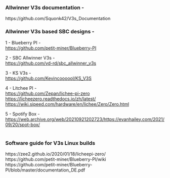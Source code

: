 <h3> Allwinner V3s documentation - </h3> 
https://github.com/Squonk42/V3s_Documentation

<br> 
<h3>Allwinner V3s based SBC designs - </h3>

1 - Blueberry PI -<br>
 https://github.com/petit-miner/Blueberry-PI

2 - SBC Allwinner V3s -<br> 
 https://github.com/vd-rd/sbc_allwinner_v3s

3 - KS V3s -<br>
 https://github.com/Kevincoooool/KS_V3S

4 - Litchee PI -<br>
 https://github.com/Zepan/lichee-pi-zero <br>
 https://licheezero.readthedocs.io/zh/latest/ <br>
 https://wiki.sipeed.com/hardware/en/lichee/Zero/Zero.html <br>
 
5 - Spotify Box -<br> 
 https://web.archive.org/web/20210921202723/https://evanhailey.com/2021/09/20/spot-box/ <br> <br>
 
 <h3>Software guide for V3s Linux builds</h3>
 https://zee2.github.io/2020/01/18/licheepi-zero/ <br>
 https://github.com/petit-miner/Blueberry-PI/wiki <br>
 https://github.com/petit-miner/Blueberry-PI/blob/master/documentation_DE.pdf <br>

